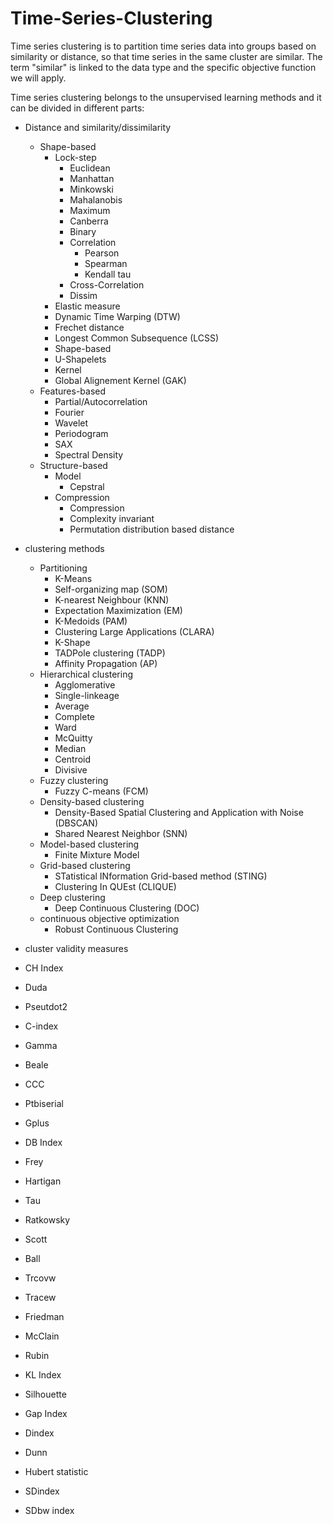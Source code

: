 # Time-Series-Clustering

Time series clustering is to partition time series data into groups based on similarity or distance, so that time series in the same cluster are similar. The term "similar" is linked to the data type and the specific objective function we will apply.

Time series clustering belongs to the unsupervised learning methods and it can be divided in different parts:

- Distance and similarity/dissimilarity
  - Shape-based
    - Lock-step
      - Euclidean
      - Manhattan
      - Minkowski
      - Mahalanobis
      - Maximum
      - Canberra
      - Binary
      - Correlation
        - Pearson
        - Spearman
        - Kendall tau
      - Cross-Correlation
      - Dissim
     - Elastic measure
      - Dynamic Time Warping (DTW)
      - Frechet distance
      - Longest Common Subsequence (LCSS)
      - Shape-based
      - U-Shapelets
     - Kernel
      - Global Alignement Kernel (GAK)
  - Features-based
    - Partial/Autocorrelation
    - Fourier
    - Wavelet
    - Periodogram
    - SAX
    - Spectral Density
  - Structure-based
    - Model
      - Cepstral
    - Compression
      - Compression
      - Complexity invariant
      - Permutation distribution based distance
      
    
- clustering methods
  - Partitioning
    - K-Means
    - Self-organizing map (SOM)
    - K-nearest Neighbour (KNN)
    - Expectation Maximization (EM)
    - K-Medoids (PAM)
    - Clustering Large Applications (CLARA)
    - K-Shape
    - TADPole clustering (TADP)
    - Affinity Propagation (AP)
  - Hierarchical clustering
    - Agglomerative
     - Single-linkeage
     - Average
     - Complete
     - Ward
     - McQuitty
     - Median
     - Centroid
    - Divisive
  - Fuzzy clustering
    - Fuzzy C-means (FCM)
  - Density-based clustering
    - Density-Based Spatial Clustering and Application with Noise (DBSCAN)
    - Shared Nearest Neighbor (SNN)
  - Model-based clustering
    - Finite Mixture Model
  - Grid-based clustering
    - STatistical INformation Grid-based method (STING)
    - Clustering In QUEst (CLIQUE)
  - Deep clustering
    - Deep Continuous Clustering (DOC)
  - continuous objective optimization
    - Robust Continuous Clustering
 
 - cluster validity measures
  - CH Index
  - Duda
  - Pseutdot2
  - C-index
  - Gamma
  - Beale
  - CCC
  - Ptbiserial
  - Gplus
  - DB Index
  - Frey
  - Hartigan
  - Tau
  - Ratkowsky
  - Scott
  - Ball
  - Trcovw
  - Tracew
  - Friedman
  - McClain
  - Rubin
  - KL Index
  - Silhouette
  - Gap Index
  - Dindex
  - Dunn
  - Hubert statistic
  - SDindex
  - SDbw index
  
  
 
